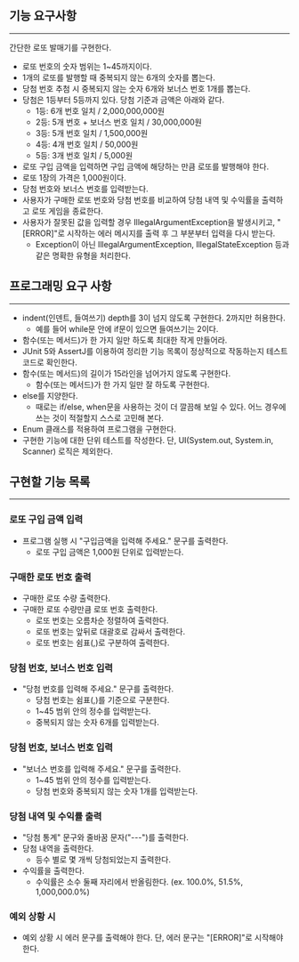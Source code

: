 ## 기능 요구사항

---
간단한 로또 발매기를 구현한다.

- 로또 번호의 숫자 범위는 1~45까지이다.
- 1개의 로또를 발행할 때 중복되지 않는 6개의 숫자를 뽑는다.
- 당첨 번호 추첨 시 중복되지 않는 숫자 6개와 보너스 번호 1개를 뽑는다.
- 당첨은 1등부터 5등까지 있다. 당첨 기준과 금액은 아래와 같다.
    - 1등: 6개 번호 일치 / 2,000,000,000원
    - 2등: 5개 번호 + 보너스 번호 일치 / 30,000,000원
    - 3등: 5개 번호 일치 / 1,500,000원
    - 4등: 4개 번호 일치 / 50,000원
    - 5등: 3개 번호 일치 / 5,000원
- 로또 구입 금액을 입력하면 구입 금액에 해당하는 만큼 로또를 발행해야 한다.
- 로또 1장의 가격은 1,000원이다.
- 당첨 번호와 보너스 번호를 입력받는다.
- 사용자가 구매한 로또 번호와 당첨 번호를 비교하여 당첨 내역 및 수익률을 출력하고 로또 게임을 종료한다.
- 사용자가 잘못된 값을 입력할 경우 IllegalArgumentException을 발생시키고, "[ERROR]"로 시작하는 에러 메시지를 출력 후 그 부분부터 입력을 다시 받는다.
    - Exception이 아닌 IllegalArgumentException, IllegalStateException 등과 같은 명확한 유형을 처리한다.

## 프로그래밍 요구 사항

---

- indent(인덴트, 들여쓰기) depth를 3이 넘지 않도록 구현한다. 2까지만 허용한다.
    - 예를 들어 while문 안에 if문이 있으면 들여쓰기는 2이다.
- 함수(또는 메서드)가 한 가지 일만 하도록 최대한 작게 만들어라.
- JUnit 5와 AssertJ를 이용하여 정리한 기능 목록이 정상적으로 작동하는지 테스트 코드로 확인한다.
- 함수(또는 메서드)의 길이가 15라인을 넘어가지 않도록 구현한다.
    - 함수(또는 메서드)가 한 가지 일만 잘 하도록 구현한다.
- else를 지양한다.
    - 때로는 if/else, when문을 사용하는 것이 더 깔끔해 보일 수 있다. 어느 경우에 쓰는 것이 적절할지 스스로 고민해 본다.
- Enum 클래스를 적용하여 프로그램을 구현한다.
- 구현한 기능에 대한 단위 테스트를 작성한다. 단, UI(System.out, System.in, Scanner) 로직은 제외한다.

## 구현할 기능 목록

---

### 로또 구입 금액 입력

- 프로그램 실행 시 "구입금액을 입력해 주세요." 문구를 출력한다.
    - 로또 구입 금액은 1,000원 단위로 입력받는다.

### 구매한 로또 번호 출력

- 구매한 로또 수량 출력한다.
- 구매한 로또 수량만큼 로또 번호 출력한다.
    - 로또 번호는 오름차순 정렬하여 출력한다.
    - 로또 번호는 앞뒤로 대괄호로 감싸서 출력한다.
    - 로또 번호는 쉼표(,)로 구분하여 출력한다.

### 당첨 번호, 보너스 번호 입력

- "당첨 번호를 입력해 주세요." 문구를 출력한다.
    - 당첨 번호는 쉼표(,)를 기준으로 구분한다.
    - 1~45 범위 안의 정수를 입력받는다.
    - 중복되지 않는 숫자 6개를 입력받는다.

### 당첨 번호, 보너스 번호 입력

- "보너스 번호를 입력해 주세요." 문구를 출력한다.
    - 1~45 범위 안의 정수를 입력받는다.
    - 당첨 번호와 중복되지 않는 숫자 1개를 입력받는다.

### 당첨 내역 및 수익률 출력

- "당첨 통계" 문구와 줄바꿈 문자("---")를 출력한다.
- 당첨 내역을 출력한다.
    - 등수 별로 몇 개씩 당첨되었는지 출력한다.
- 수익률을 출력한다.
    - 수익률은 소수 둘째 자리에서 반올림한다. (ex. 100.0%, 51.5%, 1,000,000.0%)

### 예외 상황 시

- 예외 상황 시 에러 문구를 출력해야 한다. 단, 에러 문구는 "[ERROR]"로 시작해야 한다.